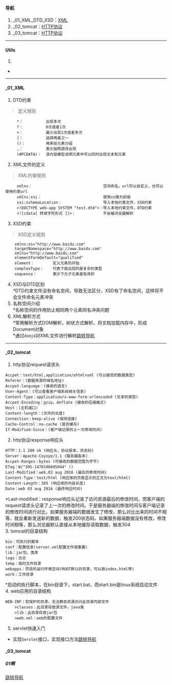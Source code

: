 #### 导航  
1. _01_XML_DTD_XSD：[XML](#user-content-_01_xml)  
2. _02_tomcat：[HTTP协议](#user-content-_02_tomcat)  
3. _03_tomcat：[HTTP协议](#user-content-_03_tomcat)  
----
#### Utils  
1.    
*  
----
#### _01_XML  
1. DTD约束  
>定义规则
```
     *：          出现多次  
     ?：          0次或者1次  
     +：          最少出现1次或者多次  
     |：          选择两者之一  
     ()：         用来给元素分组  
     ,：          表示按照顺序出现  
     (#PCDATA)：  该内容模型说明元素中可以同时出现文本和元素  
```   
2. XML文件的定义  
>XML约束规则
```
     xmlns：                               空间命名，url可以自定义，也可以使用约束url  
     xmlns:xsi：                           使用xs做为前缀  
     xsi:schemaLocation：                  导入本地约束文件，XSD约束  
     <!DOCTYPE web-app SYSTEM "test.dtd">：导入本地约束文件，DTD约束  
     <![cdata[ 转成字符形式 ]]>：            不会被浏览器解析  
```  
3. XSD约束  
>XSD定义规则
```  
    xmlns:xs="http://www.baidu.com"  
    targetNamespace="http://www.baidu.com"  
    xmlns="http://www.baidu.com"  
    elementFormDefault="qualified"  
    element：        定义元素的开始  
    complexType：    代表下面出现的是复杂的类型  
    sequence：       表示下方子元素是有序的  
```  
4. XSD与DTD区别  
*DTD约束文件没有命名空间，导致无法区分，XSD有了命名空间，这样将不会文件命名元素冲突  
5. 名称空间介绍  
*名称空间的作用防止相同两个元素同名冲突问题  
9. XML解析方式  
*常用解析方式DOM解析，树状方式解析，将文档加载内存中，形成Document对象  
*通过`domj4`对XML文件进行解析[跳转导航](#user-content-导航)  
----  
#### _02_tomcat  
1. http协议request请求头  
```  
Accpet：text/html,application/xhtml+xml (可以接受的数据类型)  
Referer：(数据来源的域名地址)  
Accpet-language：(接收的语言)  
User-Agent：(可以查看客户端系统相关信息)  
Content-Type：application/x-www-form-urlencoded (文本的类型)  
Accpet-Encoding：gzip，deflate (接收的压缩格式)  
Host：(主机端口)  
Content-length：(文件的长度)  
Connection：keep-alive (保持连接)  
Cache-Control：no-cache (是否缓存)  
If-Modified-Since：(客户端记录的上一次修改时间)  
```  
2. http协议response响应头  
```  
HTTP：1.1 200 ok (响应头，协议版本，状态码)  
Server：Apache-Coyoye/1.1 (服务器版本)  
Accpet-Ranges：bytes (可接收的数据范围为字节)  
ETag：W/"305-1470186605044" ()  
Last-Modified：web,03 aug 2016 (最后的修改时间)  
Content-Type：text/html (响应体的页面显示的正文为text/html)  
Content-Length：305 (响应体的内容长度)  
Date：web 03 aug 2016 (最终响应时间)  
```  
*Last-modified：response响应头记录了访问资源最后的修改时间，而客户端的request请求头记录了上一次的修改时间。于是服务器端的修改时间与客户端记录的修改时间进行对比，如果服务器端的数据发生了修改，那么对比出来的时间不相等，就会重新发送新的数据，触发200状态码。如果服务器端数据没有修改，修改时间相等，那么浏览器默认直接从本地缓存读取数据，触发304  
3. tomcat的目录结构  
```  
bin：可执行的脚本  
conf：配置信息(server.xml配置文件很重要)  
lib：jar包，类库  
logs：日志  
temp：临时文件目录  
webapps：项目的运行环境空间(ROOT默认的目录，可以放index.html等)  
work：工作目录  
```  
*启动的执行脚本，在bin目录下，start.bat，而start.bin是linux系统启动文件  
4. web应用的目录结构  
```  
WEB-INF：受保护的目录，无法静态资源访问此目录内部文件  
    >classes：此目录存放源文件，java类  
    >lib：此目录存放jar包  
    >web.xml：web的配置文件  
```  
5. servlet快速入门  
* 实现`Servlet`接口，实现接口方法[跳转导航](#user-content-导航)  
#### _03_tomcat  
##### 01啊
[跳转导航](#user-content-导航)  